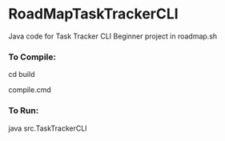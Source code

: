 # RoadMapTaskTrackerCLI
Java code for Task Tracker CLI Beginner project in roadmap.sh

### To Compile:
cd build

compile.cmd

### To Run:
java src.TaskTrackerCLI
